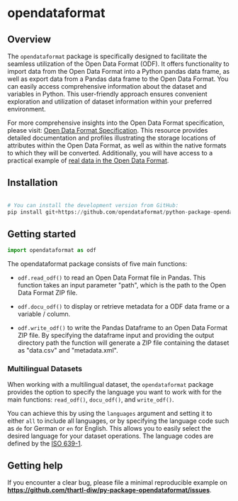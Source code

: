 # opendataformat 

## Overview

The `opendataformat` package is specifically designed to facilitate the seamless utilization of the Open Data Format (ODF). It offers functionality to import data from the Open Data Format into a Python pandas data frame, as well as export data from a Pandas data frame to the Open Data Format. You can easily access comprehensive information about the dataset and variables in Python. This user-friendly approach ensures convenient exploration and utilization of dataset information within your preferred environment.

For more comprehensive insights into the Open Data Format specification, please visit: [Open Data Format Specification](https://opendataformat.github.io/specification). This resource provides detailed documentation and profiles illustrating the storage locations of attributes within the Open Data Format, as well as within the native formats to which they will be converted. Additionally, you will have access to a practical example of [real data in the Open Data Format](https://git.soep.de/opendata/open-data-package).

## Installation

``` py

# You can install the development version from GitHub:
pip install git+https://github.com/opendataformat/python-package-opendataformat.git

```

## Getting started

``` py
import opendataformat as odf
```

The opendataformat package consists of five main functions:

- `odf.read_odf()` to read an Open Data Format file in Pandas. This function takes an input parameter "path", which is the path to the Open Data Format ZIP file.

- `odf.docu_odf()` to display or retrieve metadata for a ODF data frame or a variable / column.

- `odf.write_odf()` to write the Pandas Dataframe to an Open Data Format ZIP file. By specifying the dataframe input and providing the output directory path the function will generate a ZIP file containing the dataset as "data.csv" and "metadata.xml".


### Multilingual Datasets

When working with a multilingual dataset, the `opendataformat` package provides the option to specify the language you want to work with for the main functions: `read_odf()`, `docu_odf()`, and `write_odf()`.
 
You can achieve this by using the `languages` argument and setting it to either `all` to include all languages, or by specifying the language code such as `de` for German or `en` for English. 
This allows you to easily select the desired language for your dataset operations.
The language codes are defined by the [ISO 639-1](https://de.wikipedia.org/wiki/Liste_der_ISO-639-1-Codes).


## Getting help

If you encounter a clear bug, please file a minimal reproducible example
on **https://github.com/thartl-diw/py-package-opendataformat/issues**. 
